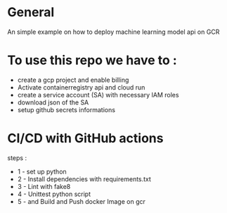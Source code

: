 # General
An simple example on how to deploy machine learning model api on GCR

# To use this repo we have to :
* create a gcp project and enable billing
* Activate containerregistry api and cloud run
* create a service account (SA) with necessary IAM roles
* download json of the SA
* setup github secrets informations 


# CI/CD with GitHub actions 
steps : 
* 1 - set up python
* 2 - Install dependencies with requirements.txt
* 3 - Lint with fake8
* 4 - Unittest python script
* 5 - and Build and Push docker Image on gcr




